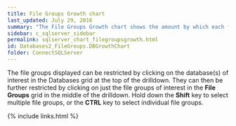 ```yaml
---
title: File Groups Growth chart
last_updated: July 29, 2016
summary: "The File Groups Growth chart shows the amount by which each file group is growing over time."
sidebar: c_sqlserver_sidebar
permalink: sqlserver_chart_filegroupsgrowth.html
id: Databases2_FileGroups.DBGrowthChart
folder: ConnectSQLServer
---
```




The file groups displayed can be restricted by clicking on the database(s) of interest in the Databases grid at the top of the drilldown. They can then be further restricted by clicking on just the file groups of interest in the **File Groups** grid in the middle of the drilldown. Hold down the **Shift** key to select multiple file groups, or the **CTRL** key to select individual file groups.



{% include links.html %}
